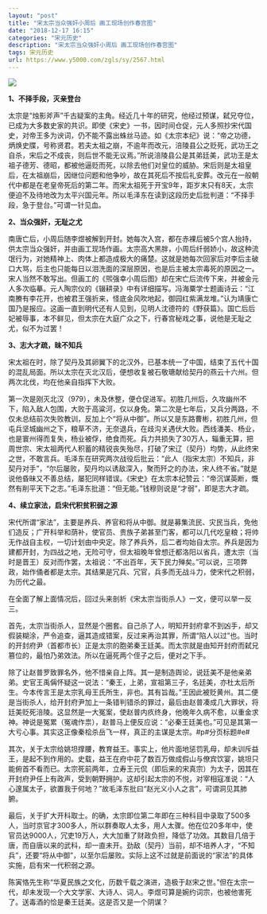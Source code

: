 ```yaml
---
layout: "post"
title: "宋太宗当众强奸小周后 画工现场创作春宫图"
date: "2018-12-17 16:15"
categories: "宋元历史"
description: "宋太宗当众强奸小周后 画工现场创作春宫图"
tags: 宋元历史
url: https://www.y5000.com/zgls/sy/2567.html
---
```






**![](https://img.y5000.com/uploads/allimg/160507/4-16050G92513336.jpg)**

**1、不择手段，灭亲登台**

太宗是“烛影斧声”千古疑案的主角。经近几十年的研究，他经过预谋，弑兄夺位，已成为大多数史家的共识。即使《宋史》一书，因时间仓促，元人多照抄宋代国史，对帝王多为谀词，仍不能不露出蛛丝马迹。如《太宗本纪》说：“帝之功德，炳焕史牒，号称贤君。若夫太祖之崩，不逾年而改元，涪陵县公之贬死，武功王之自杀，宋后之不成丧，则后世不能无议焉。”所说涪陵县公是其弟廷美，武功王是太祖子德芳、德昭，都被他逼贬而死，以除去他们对皇位的威胁。宋后则是太祖皇后，在太祖崩后，因继位问题和他争吵，故在其死后不按后礼安葬。改元在一般朝代中都是在老皇帝死后的第二年。而宋太祖死于开宝9年，距岁末只有8天，太宗便迫不及待地改为太平兴国元年。所以毛泽东在读到这段历史后批判道：“不择手段，急于登台。”可谓一针见血。

**2、当众强奸，无耻之尤**

南唐亡后，小周后随李煜被解到开封。她每次入宫，都在赤裸后被5个宫人抬持，供太宗当众强奸，并由画工现场作画。太宗高大黑胖，小周后纤弱娇小，故这种流氓行为，对她精神上、肉体上都造成极大的痛楚。这就是她每次回家后对李后主破口大骂，后主也只能每日以泪洗面的深层原因，也是后主被太宗毒死的原因之一。宋人当然不敢写出。但画工的《煕强幸小周后图》却在宋亡后流传下来，并被金元人多次临摹。元人陶宗仪的《辍耕录》中有详细描写。冯海粟学士题画诗云：“江南賸有李花开，也被君王强折来，怪底金风吹地起，御园红紫满龙堆。”认为靖康亡国乃是报应。这画一直到明代还有人见到，见明人沈德符的《野获篇》。国亡后后妃被辱事，本不鲜见，但太宗在大庭广众之下，行春宫秘戏之事，说他是无耻之尤，似不为过罢！

**3、志大才疏，昧不知兵**

宋太祖在时，除了契丹及其卵翼下的北汉外，已基本统一了中国，结束了五代十国的混乱局面。所以太宗在灭北汉后，便想收复被石敬瑭献给契丹的燕云十六州。但两次北伐，均在他亲自指挥下大败。

第一次是刚灭北汉（979），未及休整，便仓促进军。初胜几州后，久攻幽州不下，陷入敌人包围，大败于高粱河，仅以身免。第二次是七年后，又兵分两路，不仅未总结前次失败教训，反加上个“将从中御”。所以又是东路曹彬，初胜几州，但屯兵坚城幽州之下，粮草不济，无奈退兵，在歧沟关遇伏大败。西线潘美、杨业，也是寰州得而复失，杨业被俘，绝食而死。兵力共损失了30万人，辎重无算，把周世宗、宋太祖两代人积蓄的精锐丧失殆尽，打破了宋辽（契丹）均势，从此终宋之世，不敢言兵。毛泽东在研究两次战役后批云：“此人（指宋太宗）不知兵，非契丹对手”，“尔后屡败，契丹均以诱敌深入，聚而歼之的办法，宋人终不省。”就是说他昏昧又不善总结，屡犯同样错误。《宋史》在太宗本纪赞云：“帝沉谋英断，慨然有削平天下之志。”毛泽东批道：“但无能。”钱穆则说是“才弱”，即是志大才疏。

**4、续立家法，启宋代积贫积弱之源**

宋代所谓“家法”，主要是养兵、养官和将从中御。就是募集流民、灾民当兵，免他们造反；广开科举和荫补，使官员、贵族子弟甚至门客，都可以几代吃皇粮；将帅无作战自主权，一切计划由中央定。除了养兵外，后二者均始自太宗。养兵是因为建都开封，为四战之地，无险可守，但太祖晚年曾想迁都洛阳以省兵，遭太宗（当时是晋王）反对而作罢，太祖说：“不出百年，天下民力殚矣。”可以说，三项弊政，始作俑者都是太宗。其结果是冗兵、冗官，兵多而无战斗力，使宋代之积弱，为历代之最。

在全面了解上面情况后，回过头来剖析《宋太宗当街杀人》一文，便可以举一反三。

首先，太宗当街杀人，显然是个圈套。自己杀了人，明知开封府拿不到凶手，却又假装糊涂，严令追查，逼其造成错案，反过来再治其罪，所谓“陷人以过”也。当时的开封府尹（首都市长）正是太宗的胞弟秦王廷美。而太宗就是由知开封府而弑兄篡位的，最怕乃弟效法。所以在逼死两个侄子之后，便对之下手。

除了让赵普罗致罪名外，他不惜亲自上阵。其一是制造舆论，说廷美不是他亲弟弟。史官王禹偁怀疑这一说法：“秦王，上弟，宣祖第三子，名廷美，亦杜太后所生。今本传言王是太宗乳母王氏所生，非也。其有旨哉。”王因此被贬黄州。其二便是当街杀人，给开封府尹加上一条错判错杀的罪过，最后由赵普凑成几大罪状，将廷美贬死涪陵。这显然是一大冤案，使赵普内疚终身，他晚年久病不愈，以重金求神。神说是冤累（冤魂作祟），赵普马上便反应说：“必秦王廷美也。”可见是其第一大亏心事。其实这正像秦桧杀岳飞一样，真正的主谋是太宗。#p#分页标题#e#

其次，关于太宗给姚坦撑腰，教育益王。事实上，他片面地惩罚乳母，却未训斥益王，是起不到作用的。史载，益王在府中花了数百万做成假山与僚宾饮宴，姚坦只能俯首不看而已。太宗死前两年，立寿王元侃（即后来的宋真宗）为太子，因其在开封府尹任上有政声，受到朝野拥护。这却引起太宗的不悦，对宰相寇准说：“人心邃属太子，欲置我于何地？”故毛泽东批曰“赵光义小人之言”，可谓洞见其肺腑。

最后，关于扩大开科取士。的确，太宗即位第二年即在三种科目中录取了500多人，当时京官才300多人，所以群奏取人太多，用人太骤。他在位20多年中，使官员达9000人，冗吏19万人，大大加重了财政负担，降低了功效。其数目几倍于唐，而自唐以来的武科，却一直未开。劲敌（契丹）当前，却不培养人才，“不知兵”，还要“将从中御”，以至尔后屡败。实际上这不过就是前面说的“家法”的具体实施，启有宋一代积弱之源。

陈寅恪先生称“华夏民族之文化，历数千载之演进，造极于赵宋之世。”但在太宗一代，却未发现一个大文学家、大诗人、词人。李煜可算是婉约词宗，也被他害死了。送毒酒的恰是秦王廷美。这是否又是一个阴谋？
